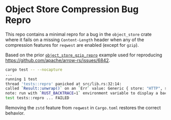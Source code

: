 # Object Store Compression Bug Repro

This repo contains a minimal repro for a bug in the `object_store` crate where it fails on a missing `Content-Length` header when any of the compression features for `reqwest` are enabled (except for `gzip`).

Based on the prior [`object_store_gzip_repro`](https://github.com/phillipleblanc/object_store_gzip_repro) example used for reproducing https://github.com/apache/arrow-rs/issues/6842.

```bash
cargo test -- --nocapture
...
running 1 test
thread 'tests::repro' panicked at src/lib.rs:32:14:
called `Result::unwrap()` on an `Err` value: Generic { store: "HTTP", source: Header { source: MissingContentLength } }
note: run with `RUST_BACKTRACE=1` environment variable to display a backtrace
test tests::repro ... FAILED
```

Removing the `zstd` feature from `reqwest` in `Cargo.toml` restores the correct behavior.
